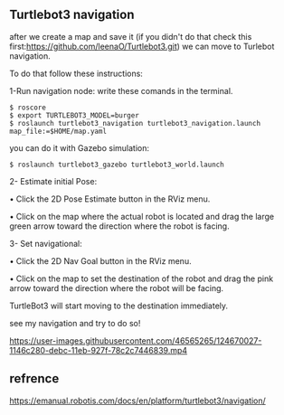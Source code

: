 Turtlebot3 navigation
-------------------
after we create a map and save it (if you didn't do that check this first:https://github.com/leenaO/Turtlebot3.git) we can move to Turlebot navigation.

To do that follow these instructions:

1-Run navigation node: write these comands in the terminal.
     
    $ roscore
    $ export TURTLEBOT3_MODEL=burger
    $ roslaunch turtlebot3_navigation turtlebot3_navigation.launch map_file:=$HOME/map.yaml
    
you can do it with Gazebo simulation:
    
    $ roslaunch turtlebot3_gazebo turtlebot3_world.launch
     
 2- Estimate initial Pose:
   
   • Click the 2D Pose Estimate button in the RViz menu.
   
   • Click on the map where the actual robot is located and drag the large green arrow toward the direction where the robot is facing.
   
   
 3- Set navigational:
 
   • Click the 2D Nav Goal button in the RViz menu.
   
   • Click on the map to set the destination of the robot and drag the pink arrow toward the direction where the robot will be facing.
   
   
   TurtleBot3 will start moving to the destination immediately.
   
   see my navigation and try to do so!
   
   https://user-images.githubusercontent.com/46565265/124670027-1146c280-debc-11eb-927f-78c2c7446839.mp4
   
   refrence
   ----------
   https://emanual.robotis.com/docs/en/platform/turtlebot3/navigation/
